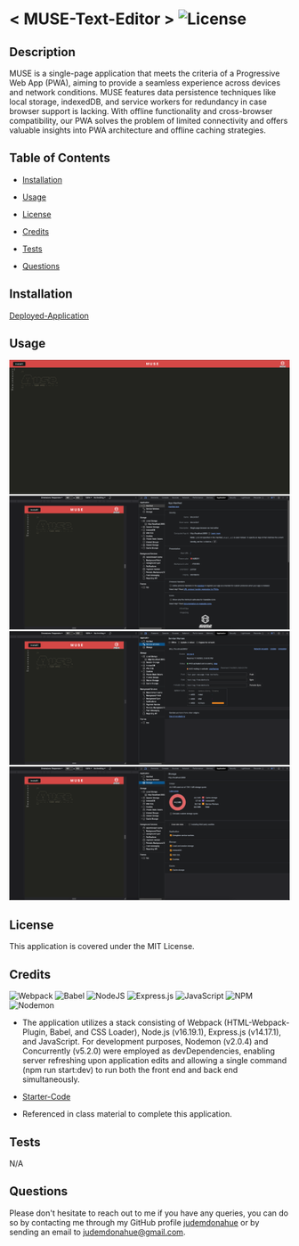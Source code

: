 # < MUSE-Text-Editor > ![License](https://img.shields.io/static/v1?label=license&message=MIT&color=yellowgreen) 


## Description
MUSE is a single-page application that meets the criteria of a Progressive Web App (PWA), aiming to provide a seamless experience across devices and network conditions. MUSE features data persistence techniques like local storage, indexedDB, and service workers for redundancy in case browser support is lacking. With offline functionality and cross-browser compatibility, our PWA solves the problem of limited connectivity and offers valuable insights into PWA architecture and offline caching strategies.

## Table of Contents

- [Installation](#Installation)

- [Usage](#Usage)

- [License](#License)

- [Credits](#Credits)

- [Tests](#Tests)

- [Questions](#Questions)

## Installation
[Deployed-Application](https://muse-text-editor-f4f3f92ef4d8.herokuapp.com/)

## Usage
![Muse-Home](./client/src/images/Muse-Home.png)
![Muse-App-Manifest](./client/src/images/Muse-App-Manifest.png)
![Muse-SW](./client/src/images/Muse-SW.png)
![Muse-Storage](./client/src/images/Muse-Storage.png)


## License
This application is covered under the MIT License.

## Credits
 ![Webpack](https://img.shields.io/badge/webpack-%238DD6F9.svg?style=for-the-badge&logo=webpack&logoColor=black)
![Babel](https://img.shields.io/badge/Babel-F9DC3e?style=for-the-badge&logo=babel&logoColor=black)
![NodeJS](https://img.shields.io/badge/node.js-6DA55F?style=for-the-badge&logo=node.js&logoColor=white)
![Express.js](https://img.shields.io/badge/express.js-%23404d59.svg?style=for-the-badge&logo=express&logoColor=%2361DAFB)
![JavaScript](https://img.shields.io/badge/javascript-%23323330.svg?style=for-the-badge&logo=javascript&logoColor=%23F7DF1E)
![NPM](https://img.shields.io/badge/NPM-%23CB3837.svg?style=for-the-badge&logo=npm&logoColor=white)
![Nodemon](https://img.shields.io/badge/NODEMON-%23323330.svg?style=for-the-badge&logo=nodemon&logoColor=%BBDEAD)
- The application utilizes a stack consisting of Webpack (HTML-Webpack-Plugin, Babel, and CSS Loader), Node.js (v16.19.1), Express.js (v14.17.1), and JavaScript. For development purposes, Nodemon (v2.0.4) and Concurrently (v5.2.0) were employed as devDependencies, enabling server refreshing upon application edits and allowing a single command (npm run start:dev) to run both the front end and back end simultaneously.


- [Starter-Code](https://github.com/coding-boot-camp/cautious-meme/tree/main)
- Referenced in class material to complete this application.

## Tests
N/A

## Questions
Please don't hesitate to reach out to me if you have any queries, you can do so by contacting me through my GitHub profile [judemdonahue](https://github.com/judemdonahue) or by sending an email to judemdonahue@gmail.com.

